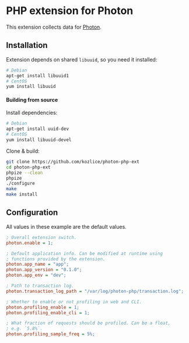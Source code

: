 # PHP extension for Photon

This extension collects data for [Photon](https://github.com/kozlice/photon).

## Installation

Extension depends on shared `libuuid`, so you need it installed:
```bash
# Debian
apt-get install libuuid1
# CentOS
yum install libuuid
```

#### Building from source

Install dependencies:

```bash
# Debian
apt-get install uuid-dev
# CentOS
yum install libuuid-devel
```

Clone & build:

```bash
git clone https://github.com/kozlice/photon-php-ext
cd photon-php-ext
phpize --clean
phpize
./configure
make
make install
```

## Configuration

All values in these example are the default values.

```ini
; Overall extension switch.
photon.enable = 1;

; Default application info. Can be modified at runtime using
; functions provided by the extension.
photon.app_name = "app";
photon.app_version = "0.1.0";
photon.app_env = "dev";

; Path to transaction log.
photon.transaction_log_path = "/var/log/photon-php/transaction.log";

; Whether to enable or not profiling in web and CLI.
photon.profiling_enable = 1;
photon.profiling_enable_cli = 1;

; What fraction of requests should be profiled. Can be a float,
; e.g. `5.8%`.
photon.profiling_sample_freq = 5%;
```
